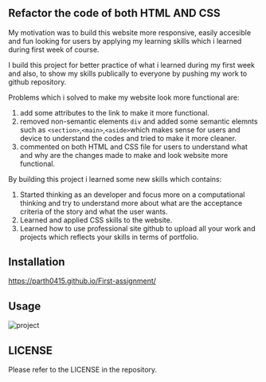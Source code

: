 # <First-assignment>

## Refactor the code of both HTML AND CSS

My motivation was to build this website more responsive, easily accesible and fun looking for users by applying my learning skills which i learned during first week of course. 

I build this project for better practice of what i learned during my first week and also, to show my skills publically to everyone by pushing my work to github repository.

Problems which i solved to make my website look more functional are:
1) add some attributes to the link to make it more functional.
2) removed non-semantic elements ```div``` and added some semantic elemnts such as ```<section>```,```<main>```,```<aside>```which makes sense for users and device to understand the codes and tried to make it more cleaner.
3) commented on both HTML and CSS file for users to understand what and why are the changes made to make and look website more functional.

By building this project i learned some new skills which contains:

1) Started thinking as an developer and focus more on a computational thinking and try to understand more about what are the acceptance criteria of the story and what the user wants.
2) Learned and applied CSS skills to the website.
3) Learned how to use professional site github to upload all your work and projects which reflects your skills in terms of portfolio.

## Installation

https://parth0415.github.io/First-assignment/

## Usage

![project](./assets/images/Screenshotofthefinalwebsite.png "Project1")

## LICENSE
Please refer to the LICENSE in the repository.